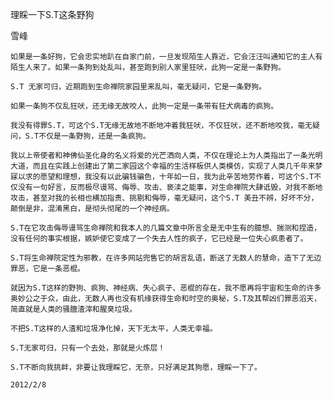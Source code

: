 理睬一下S.T这条野狗

雪峰


    如果是一条好狗，它会忠实地趴在自家门前，一旦发现陌生人靠近，它会汪汪叫通知它的主人有陌生人来了。如果一条狗到处乱叫，甚至跑到别人家里狂吠，此狗一定是一条野狗。

    S.T 无家可归，近期跑到生命禅院家园里来乱叫，毫无疑问，它是一条野狗。

    如果一条狗不仅乱狂吠，还无缘无故咬人，此狗一定是一条带有狂犬病毒的疯狗。

    我没有得罪S.T，可这个S.T无缘无故地不断地冲着我狂吠，不仅狂吠，还不断地咬我，毫无疑问，S.T不仅是一条野狗，还是一条疯狗。

    我以上帝使者和神佛仙圣化身的名义将爱的光芒洒向人类，不仅在理论上为人类指出了一条光明大道，而且在实践上创建出了第二家园这个幸福的生活样板供人类模仿，实现了人类几千年来梦寐以求的愿望和理想，我没有以此骗钱骗色，十年如一日，我为此辛苦地劳作着，可这个S.T不仅没有一句好言，反而极尽谩骂、侮辱、攻击、亵渎之能事，对生命禅院大肆诋毁，对我不断地攻击，甚至对我的长相也横加指责、挑剔和侮辱，毫无疑问，这个S.T 美丑不辨，好坏不分，颠倒是非，混淆黑白，是彻头彻尾的一个神经病。

    S.T在它攻击侮辱谩骂生命禅院和我本人的几篇文章中所言全是无中生有的臆想、揣测和捏造，没有任何的事实根据，嫉妒使它变成了一个失去人性的疯子，它已经是一位失心疯患者了。

    S.T将生命禅院定性为邪教，在许多网站兜售它的胡言乱语，断送了无数人的慧命，造下了无边罪恶，它是一条恶棍。

    就因为S.T这样的野狗、疯狗、神经病、失心疯子、恶棍的存在，我不愿再将宇宙和生命的许多奥妙公之于众，由此，无数人再也没有机缘获得生命和时空的奥秘，S.T及其帮凶们罪恶滔天，简直就是人类的骚膻渣滓和腥臭垃圾。

    不把S.T这样的人渣和垃圾净化掉，天下无太平，人类无幸福。

    S.T无家可归，只有一个去处，那就是火炼层！

    S.T不断向我挑衅，非要让我理睬它，无奈，只好满足其狗愿，理睬一下了。

    2012/2/8 



